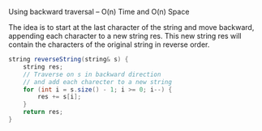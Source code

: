 <p>Using backward traversal – O(n) Time and O(n) Space

The idea is to start at the last character of the string and move backward, appending each character to a new string res. This new string res will contain the characters of the original string in reverse order.</p>

```java
string reverseString(string& s) {
    string res; 
  	// Traverse on s in backward direction
  	// and add each charecter to a new string
    for (int i = s.size() - 1; i >= 0; i--) {
        res += s[i];
    }
    return res;
}
